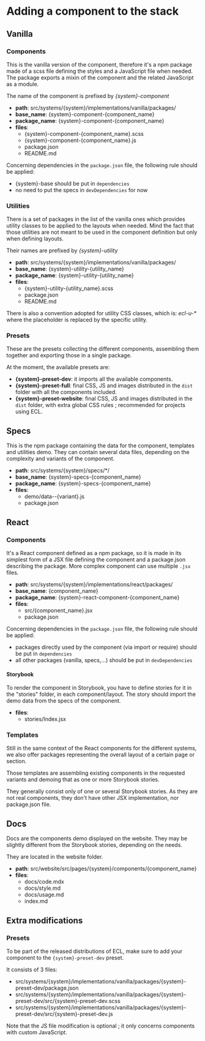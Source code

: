 # Adding a component to the stack

## Vanilla

### Components

This is the vanilla version of the component, therefore it's a npm package made of a scss file defining the styles and a JavaScript file when needed. The package exports a mixin of the component and the related JavaScript as a module.

The name of the component is prefixed by _{system}-component_

- **path**: src/systems/{system}/implementations/vanilla/packages/
- **base_name**: {system}-component-{component_name}
- **package_name**: {system}-component-{component_name}
- **files**:
  - {system}-component-{component_name}.scss
  - {system}-component-{component_name}.js
  - package.json
  - README.md

Concerning dependencies in the `package.json` file, the following rule should be applied:

- {system}-base should be put in `dependencies`
- no need to put the specs in `devDependencies` for now

### Utilities

There is a set of packages in the list of the vanilla ones which provides utility classes to be applied to the layouts when needed. Mind the fact that those utilities are not meant to be used in the component definition but only when defining layouts.

Their names are prefixed by _{system}-utility_

- **path**: src/systems/{system}/implementations/vanilla/packages/
- **base_name**: {system}-utility-{utility_name}
- **package_name**: {system}-utility-{utility_name}
- **files**:
  - {system}-utility-{utility_name}.scss
  - package.json
  - README.md

There is also a convention adopted for utility CSS classes, which is: _ecl-u-\*_ where the placeholder is replaced by the specific utility.

### Presets

These are the presets collecting the different components, assembling them together and exporting those in a single package.

At the moment, the available presets are:

- **{system}-preset-dev**: it imports all the available components.
- **{system}-preset-full**: final CSS, JS and images distributed in the `dist` folder with all the components included.
- **{system}-preset-website**: final CSS, JS and images distributed in the `dist` folder, with extra global CSS rules ; recommended for projects using ECL.

## Specs

This is the npm package containing the data for the component, templates and utilities demo. They can contain several data files, depending on the complexity and variants of the component.

- **path**: src/systems/{system}/specs/\*/
- **base_name**: {system}-specs-{component_name}
- **package_name**: {system}-specs-{component_name}
- **files**:
  - demo/data--{variant}.js
  - package.json

## React

### Components

It's a React component defined as a npm package, so it is made in its simplest form of a JSX file defining the component and a package.json describing the package. More complex component can use multiple `.jsx` files.

- **path**: src/systems/{system}/implementations/react/packages/
- **base_name**: {component_name}
- **package_name**: {system}-react-component-{component_name}
- **files**:
  - src/{component_name}.jsx
  - package.json

Concerning dependencies in the `package.json` file, the following rule should be applied:

- packages directly used by the component (via import or require) should be put in `dependencies`
- all other packages (vanilla, specs,...) should be put in `devDependencies`

#### Storybook

To render the component in Storybook, you have to define stories for it in the "stories" folder, in each component/layout. The story should import the demo data from the specs of the component.

- **files**:
  - stories/Index.jsx

### Templates

Still in the same context of the React components for the different systems, we also offer packages representing the overall layout of a certain page or section.

Those templates are assembling existing components in the requested variants and demoing that as one or more Storybook stories.

They generally consist only of one or several Storybook stories. As they are not real components, they don't have other JSX implementation, nor package.json file.

## Docs

Docs are the components demo displayed on the website. They may be slightly different from the Storybook stories, depending on the needs.

They are located in the website folder.

- **path**: src/website/src/pages/{system}/components/{component_name}
- **files**:
  - docs/code.mdx
  - docs/style.md
  - docs/usage.md
  - index.md

## Extra modifications

### Presets

To be part of the released distributions of ECL, make sure to add your component to the `{system}-preset-dev` preset.

It consists of 3 files:

- src/systems/{system}/implementations/vanilla/packages/{system}-preset-dev/package.json
- src/systems/{system}/implementations/vanilla/packages/{system}-preset-dev/src/{system}-preset-dev.scss
- src/systems/{system}/implementations/vanilla/packages/{system}-preset-dev/src/{system}-preset-dev.js

Note that the JS file modification is optional ; it only concerns components with custom JavaScript.
